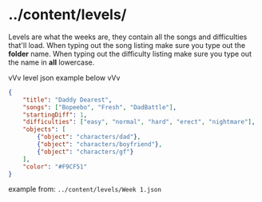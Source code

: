 # ../content/levels/
Levels are what the weeks are, they contain all the songs and difficulties that'll load.
When typing out the song listing make sure you type out the **folder** name.
When typing out the difficulty listing make sure you type out the name in **all** lowercase.

vVv level json example below vVv
```json
{
	"title": "Daddy Dearest",
	"songs": ["Bopeebo", "Fresh", "DadBattle"],
	"startingDiff": 1,
	"difficulties": ["easy", "normal", "hard", "erect", "nightmare"],
	"objects": [
		{"object": "characters/dad"},
		{"object": "characters/boyfriend"},
		{"object": "characters/gf"}
	],
	"color": "#F9CF51"
}
```
example from: `../content/levels/Week 1.json`